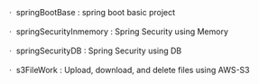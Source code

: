 ㆍ springBootBase : spring boot basic project

ㆍ springSecurityInmemory : Spring Security using Memory

ㆍ springSecurityDB : Spring Security using DB

ㆍ s3FileWork : Upload, download, and delete files using AWS-S3